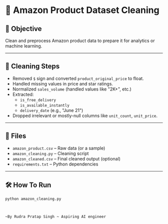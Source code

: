 # 🧹 Amazon Product Dataset Cleaning

## 🚀 Objective
Clean and preprocess Amazon product data to prepare it for analytics or machine learning.

---

## 🔧 Cleaning Steps
- Removed `$` sign and converted `product_original_price` to float.
- Handled missing values in price and star ratings.
- Normalized `sales_volume` (handled values like "2K+", etc.)
- Extracted:
  - `is_free_delivery`
  - `is_available_instantly`
  - `delivery_date` (e.g., "June 21")
- Dropped irrelevant or mostly-null columns like `unit_count`, `unit_price`.

---

## 📁 Files
- `amazon_product.csv` – Raw data (or a sample)
- `amazon_cleaning.py` – Cleaning script
- `amazon_cleaned.csv` – Final cleaned output (optional)
- `requirements.txt` – Python dependencies

---

## 🛠 How To Run
```bash
python amazon_cleaning.py



~By Rudra Pratap Singh ~ Aspiring AI engineer
